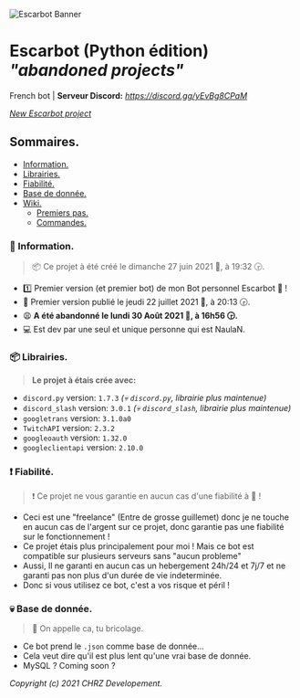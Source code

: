 ![Escarbot Banner](https://eapi.pcloud.com/getpubthumb?code=XZRid0ZTDpXjJtGtXHb2MjxJB6w57vMB4V0&linkpassword=undefined&size=1078x190&crop=0&type=auto)
# Escarbot (Python édition) _"abandoned projects"_
French bot | **Serveur Discord:** _https://discord.gg/yEvBg8CPaM_

_[New Escarbot project](https://github.com/NaulaN/Escarbot-java)_

## Sommaires.
* [Information.](#-information)
* [Librairies.](#-librairies)
* [Fiabilité.](#-fiabilité)
* [Base de donnée.](#-base-de-donnée)
* [Wiki.](https://github.com/NaulaN/Escarbot-py/wiki)
    * [Premiers pas.](https://github.com/NaulaN/Escarbot-py/wiki/Premiers-pas)
    * [Commandes.](https://github.com/NaulaN/Escarbot-py/wiki/Commandes)

### 📰 Information.
> 📦 Ce projet à été créé le ‎dimanche ‎27 ‎juin ‎2021 📅, à ‏‎19:32 🕞.
* 1️⃣ Premier version (et premier bot) de mon Bot personnel Escarbot 🤖 !
* 🧐 Premier version publié le ‎jeudi ‎22 ‎juillet ‎2021 📅, à ‏‎20:13 🕞.
* 😩 **A été abandonné le ‎lundi ‎30 ‎Août ‎2021 📅, à ‎‎16h56 🕞.**
* 💻 Est dev par une seul et unique personne qui est NaulaN.

### 📦 Librairies.
> **Le projet à étais crée avec:**
* `discord.py` version: `1.7.3` _(💀 `discord.py`, librairie plus maintenue)_
* `discord_slash` version: `3.0.1` _(💀 `discord_slash`, librairie plus maintenue)_
* `googletrans` version: `3.1.0a0`
* `TwitchAPI` version: `2.3.2`
* `googleoauth` version: `1.32.0`
* `googleclientapi` version: `2.10.0`

### ❗ Fiabilité.
> ❗ Ce projet ne vous garantie en aucun cas d'une fiabilité à 💯 !
* Ceci est une "freelance" (Entre de grosse guillemet) donc je ne touche en aucun cas de l'argent sur ce projet, donc garantie pas une fiabilité sur le fonctionnement !
* Ce projet étais plus principalement pour moi ! Mais ce bot est compatible sur plusieurs serveurs sans "aucun probleme"
* Aussi, Il ne garanti en aucun cas un hebergement 24h/24 et 7j/7 et ne garanti pas non plus d'un durée de vie indeterminée.
* Donc si vous utilisez ce bot, c'est a vos risque et péril !

### 💀 Base de donnée.
> 🔨 On appelle ca, tu bricolage.
* Ce bot prend le `.json` comme base de donnée...
* Cela veut dire qu'il est plus lent qu'une vrai base de donnée.
* MySQL ? Coming soon ? 


_Copyright (c) 2021 CHRZ Developement._
